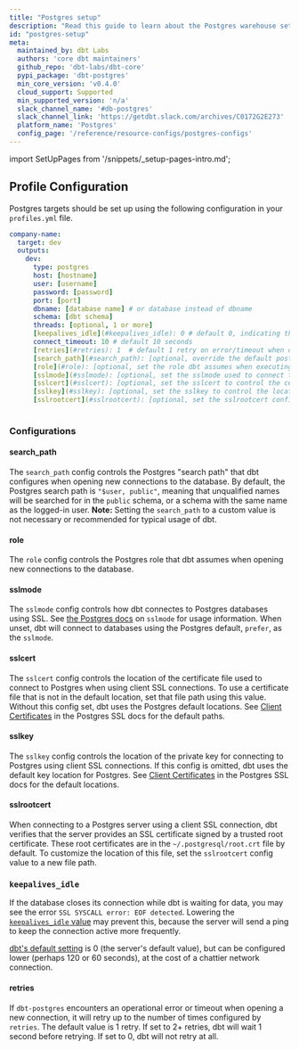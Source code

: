 ```yaml
---
title: "Postgres setup"
description: "Read this guide to learn about the Postgres warehouse setup in dbt."
id: "postgres-setup"
meta:
  maintained_by: dbt Labs
  authors: 'core dbt maintainers'
  github_repo: 'dbt-labs/dbt-core'
  pypi_package: 'dbt-postgres'
  min_core_version: 'v0.4.0'
  cloud_support: Supported
  min_supported_version: 'n/a'
  slack_channel_name: '#db-postgres'
  slack_channel_link: 'https://getdbt.slack.com/archives/C0172G2E273'
  platform_name: 'Postgres'
  config_page: '/reference/resource-configs/postgres-configs'
---
```


<Snippet path="warehouse-setups-cloud-callout" />

import SetUpPages from '/snippets/_setup-pages-intro.md';

<SetUpPages meta={frontMatter.meta} />


## Profile Configuration

Postgres targets should be set up using the following configuration in your `profiles.yml` file.

<File name='~/.dbt/profiles.yml'>

```yaml
company-name:
  target: dev
  outputs:
    dev:
      type: postgres
      host: [hostname]
      user: [username]
      password: [password]
      port: [port]
      dbname: [database name] # or database instead of dbname
      schema: [dbt schema]
      threads: [optional, 1 or more]
      [keepalives_idle](#keepalives_idle): 0 # default 0, indicating the system default. See below
      connect_timeout: 10 # default 10 seconds
      [retries](#retries): 1  # default 1 retry on error/timeout when opening connections
      [search_path](#search_path): [optional, override the default postgres search_path]
      [role](#role): [optional, set the role dbt assumes when executing queries]
      [sslmode](#sslmode): [optional, set the sslmode used to connect to the database]
      [sslcert](#sslcert): [optional, set the sslcert to control the certifcate file location]
      [sslkey](#sslkey): [optional, set the sslkey to control the location of the private key]
      [sslrootcert](#sslrootcert): [optional, set the sslrootcert config value to a new file path in order to customize the file location that contain root certificates]
  
```

</File>

### Configurations

#### search_path

The `search_path` config controls the Postgres "search path" that dbt configures when opening new connections to the database. By default, the Postgres search path is `"$user, public"`, meaning that unqualified <Term id="table" /> names will be searched for in the `public` schema, or a schema with the same name as the logged-in user. **Note:** Setting the `search_path` to a custom value is not necessary or recommended for typical usage of dbt.

#### role

The `role` config controls the Postgres role that dbt assumes when opening new connections to the database.

#### sslmode

The `sslmode` config controls how dbt connectes to Postgres databases using SSL. See [the Postgres docs](https://www.postgresql.org/docs/9.1/libpq-ssl.html) on `sslmode` for usage information. When unset, dbt will connect to databases using the Postgres default, `prefer`, as the `sslmode`.


#### sslcert

The `sslcert` config controls the location of the certificate file used to connect to Postgres when using client SSL connections. To use a certificate file that is not in the default location, set that file path using this value. Without this config set, dbt uses the Postgres default locations. See [Client Certificates](https://www.postgresql.org/docs/current/libpq-ssl.html#LIBPQ-SSL-CLIENTCERT) in the Postgres SSL docs for the default paths.

#### sslkey

The `sslkey` config controls the location of the private key for connecting to Postgres using client SSL connections. If this config is omitted, dbt uses the default key location for Postgres. See [Client Certificates](https://www.postgresql.org/docs/current/libpq-ssl.html#LIBPQ-SSL-CLIENTCERT) in the Postgres SSL docs for the default locations.

#### sslrootcert

When connecting to a Postgres server using a client SSL connection, dbt verifies that the server provides an SSL certificate signed by a trusted root certificate. These root certificates are in the `~/.postgresql/root.crt` file by default. To customize the location of this file, set the `sslrootcert` config value to a new file path.

### `keepalives_idle`
If the database closes its connection while dbt is waiting for data, you may see the error `SSL SYSCALL error: EOF detected`. Lowering the [`keepalives_idle` value](https://www.postgresql.org/docs/9.3/libpq-connect.html) may prevent this, because the server will send a ping to keep the connection active more frequently. 

[dbt's default setting](https://github.com/dbt-labs/dbt-core/blob/main/plugins/postgres/dbt/adapters/postgres/connections.py#L28) is 0 (the server's default value), but can be configured lower (perhaps 120 or 60 seconds), at the cost of a chattier network connection.

<VersionBlock firstVersion="1.2">

#### retries

If `dbt-postgres` encounters an operational error or timeout when opening a new connection, it will retry up to the number of times configured by `retries`. The default value is 1 retry. If set to 2+ retries, dbt will wait 1 second before retrying. If set to 0, dbt will not retry at all.

</VersionBlock>
